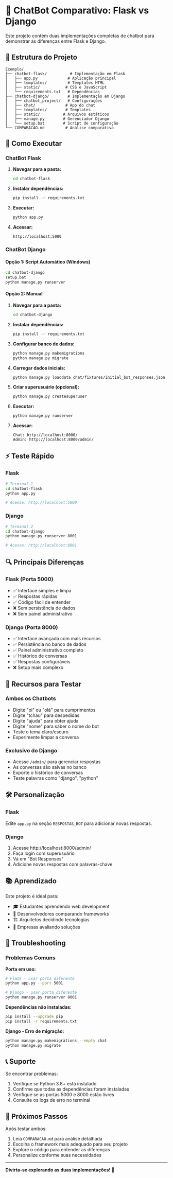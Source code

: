 # 🤖 ChatBot Comparativo: Flask vs Django

Este projeto contém duas implementações completas de chatbot para demonstrar as diferenças entre Flask e Django.

## 📁 Estrutura do Projeto

```
Exemplo/
├── chatbot-flask/          # Implementação em Flask
│   ├── app.py             # Aplicação principal
│   ├── templates/         # Templates HTML
│   ├── static/           # CSS e JavaScript
│   └── requirements.txt   # Dependências
├── chatbot-django/        # Implementação em Django
│   ├── chatbot_project/   # Configurações
│   ├── chat/             # App do chat
│   ├── templates/        # Templates
│   ├── static/          # Arquivos estáticos
│   ├── manage.py        # Gerenciador Django
│   └── setup.bat        # Script de configuração
└── COMPARACAO.md         # Análise comparativa
```

## 🚀 Como Executar

### ChatBot Flask

1. **Navegar para a pasta:**
   ```bash
   cd chatbot-flask
   ```

2. **Instalar dependências:**
   ```bash
   pip install -r requirements.txt
   ```

3. **Executar:**
   ```bash
   python app.py
   ```

4. **Acessar:**
   ```
   http://localhost:5000
   ```

### ChatBot Django

#### Opção 1: Script Automático (Windows)
```bash
cd chatbot-django
setup.bat
python manage.py runserver
```

#### Opção 2: Manual
1. **Navegar para a pasta:**
   ```bash
   cd chatbot-django
   ```

2. **Instalar dependências:**
   ```bash
   pip install -r requirements.txt
   ```

3. **Configurar banco de dados:**
   ```bash
   python manage.py makemigrations
   python manage.py migrate
   ```

4. **Carregar dados iniciais:**
   ```bash
   python manage.py loaddata chat/fixtures/initial_bot_responses.json
   ```

5. **Criar superusuário (opcional):**
   ```bash
   python manage.py createsuperuser
   ```

6. **Executar:**
   ```bash
   python manage.py runserver
   ```

7. **Acessar:**
   ```
   Chat: http://localhost:8000/
   Admin: http://localhost:8000/admin/
   ```

## ⚡ Teste Rápido

### Flask
```bash
# Terminal 1
cd chatbot-flask
python app.py

# Acesse: http://localhost:5000
```

### Django
```bash
# Terminal 2
cd chatbot-django
python manage.py runserver 8001

# Acesse: http://localhost:8001
```

## 🔍 Principais Diferenças

### Flask (Porta 5000)
- ✅ Interface simples e limpa
- ✅ Respostas rápidas
- ✅ Código fácil de entender
- ❌ Sem persistência de dados
- ❌ Sem painel administrativo

### Django (Porta 8000)
- ✅ Interface avançada com mais recursos
- ✅ Persistência no banco de dados
- ✅ Painel administrativo completo
- ✅ Histórico de conversas
- ✅ Respostas configuráveis
- ❌ Setup mais complexo

## 🎯 Recursos para Testar

### Ambos os Chatbots
- Digite "oi" ou "olá" para cumprimentos
- Digite "tchau" para despedidas
- Digite "ajuda" para obter ajuda
- Digite "nome" para saber o nome do bot
- Teste o tema claro/escuro
- Experimente limpar a conversa

### Exclusivo do Django
- Acesse `/admin/` para gerenciar respostas
- As conversas são salvas no banco
- Exporte o histórico de conversas
- Teste palavras como "django", "python"

## 🛠️ Personalização

### Flask
Edite `app.py` na seção `RESPOSTAS_BOT` para adicionar novas respostas.

### Django
1. Acesse http://localhost:8000/admin/
2. Faça login com superusuário
3. Vá em "Bot Responses"
4. Adicione novas respostas com palavras-chave

## 📚 Aprendizado

Este projeto é ideal para:
- 🎓 Estudantes aprendendo web development
- 💼 Desenvolvedores comparando frameworks
- 🏗️ Arquitetos decidindo tecnologias
- 🚀 Empresas avaliando soluções

## 🔧 Troubleshooting

### Problemas Comuns

**Porta em uso:**
```bash
# Flask - usar porta diferente
python app.py --port 5001

# Django - usar porta diferente
python manage.py runserver 8001
```

**Dependências não instaladas:**
```bash
pip install --upgrade pip
pip install -r requirements.txt
```

**Django - Erro de migração:**
```bash
python manage.py makemigrations --empty chat
python manage.py migrate
```

## 📞 Suporte

Se encontrar problemas:
1. Verifique se Python 3.8+ está instalado
2. Confirme que todas as dependências foram instaladas
3. Verifique se as portas 5000 e 8000 estão livres
4. Consulte os logs de erro no terminal

## 🎉 Próximos Passos

Após testar ambos:
1. Leia `COMPARACAO.md` para análise detalhada
2. Escolha o framework mais adequado para seu projeto
3. Explore o código para entender as diferenças
4. Personalize conforme suas necessidades

---

**Divirta-se explorando as duas implementações! 🚀**
